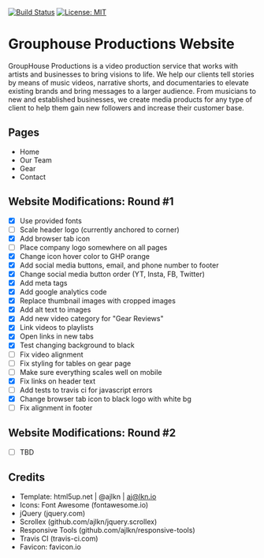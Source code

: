 [![Build
Status](https://travis-ci.com/mikewill4/grouphouseproductions.svg?branch=master)](https://travis-ci.com/mikewill4/grouphouseproductions)
[![License: MIT](https://img.shields.io/badge/License-MIT-yellow.svg)](https://opensource.org/licenses/MIT)
# Grouphouse Productions Website
GroupHouse Productions is a video production service that works with artists and businesses to bring visions to life. We help our clients tell stories by means of music videos, narrative shorts, and documentaries to elevate existing brands and bring messages to a larger audience. From musicians to new and established businesses, we create media products for any type of client to help them gain new followers and increase their customer base.
## Pages
* Home
* Our Team
* Gear
* Contact
## Website Modifications: Round #1
- [x] Use provided fonts
- [ ] Scale header logo (currently anchored to corner)
- [x] Add browser tab icon
- [ ] Place company logo somewhere on all pages
- [x] Change icon hover color to GHP orange
- [x] Add social media buttons, email, and phone number to footer
- [x] Change social media button order (YT, Insta, FB, Twitter)
- [x] Add meta tags
- [x] Add google analytics code
- [x] Replace thumbnail images with cropped images
- [x] Add alt text to images
- [x] Add new video category for "Gear Reviews"
- [x] Link videos to playlists
- [x] Open links in new tabs
- [x] Test changing background to black
- [ ] Fix video alignment
- [ ] Fix styling for tables on gear page
- [ ] Make sure everything scales well on mobile
- [x] Fix links on header text
- [ ] Add tests to travis ci for javascript errors
- [x] Change browser tab icon to black logo with white bg
- [ ] Fix alignment in footer
## Website Modifications: Round #2
- [ ] TBD
## Credits
* Template: html5up.net | @ajlkn | aj@lkn.io
* Icons: Font Awesome (fontawesome.io)
* jQuery (jquery.com)
* Scrollex (github.com/ajlkn/jquery.scrollex)
* Responsive Tools (github.com/ajlkn/responsive-tools)
* Travis CI (travis-ci.com)
* Favicon: favicon.io
